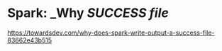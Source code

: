 # Spark: _Why _SUCCESS file_

https://towardsdev.com/why-does-spark-write-output-a-success-file-83662e43b515
